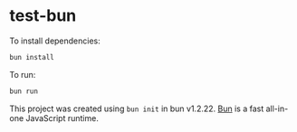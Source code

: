 # test-bun

To install dependencies:

```bash
bun install
```

To run:

```bash
bun run 
```

This project was created using `bun init` in bun v1.2.22. [Bun](https://bun.com) is a fast all-in-one JavaScript runtime.
